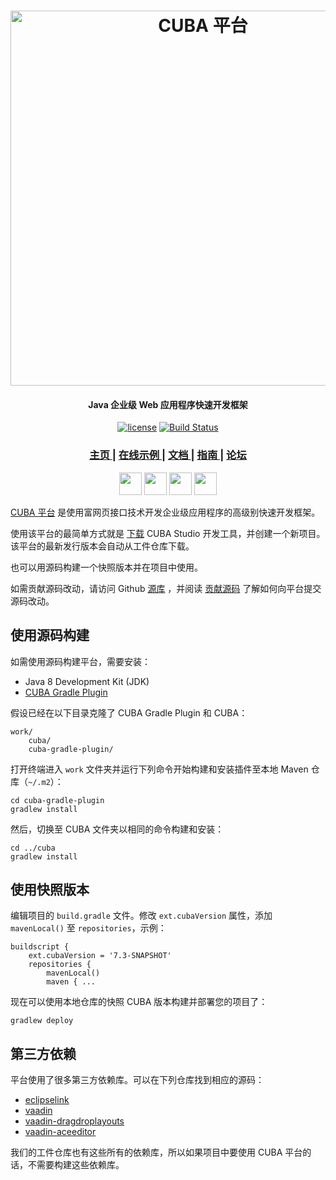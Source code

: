 <h1 align="center"> <a href="https://www.cuba-platform.cn/"><img src="https://gitee.com/cuba-platform/cuba/tree/master/img/Cuba_Logo.png" alt="CUBA 平台" width="600" align="center"></a>
</h1>

<h4 align="center">Java 企业级 Web 应用程序快速开发框架</h4>
  
<p align="center">
<a href="http://www.apache.org/licenses/LICENSE-2.0"><img src="https://img.shields.io/badge/license-Apache%20License%202.0-blue.svg?style=flat" alt="license" title=""></a>
<a href="https://travis-ci.org/cuba-platform/cuba"><img src="https://travis-ci.org/cuba-platform/cuba.svg?branch=master" alt="Build Status" title=""></a>
</p>

<div align="center">
  <h3>
    <a href="https://www.cuba-platform.cn/" target="_blank">
      主页
    </a>
    <span> | </span>
    <a href="https://www.cuba-platform.cn/learn/live-demo" target="_blank">
      在线示例
    </a>
    <span> | </span>
    <a href="https://www.cuba-platform.cn/documentation" target="_blank">
      文档
    </a>
    <span> | </span>
    <a href="https://www.cuba-platform.cn/guides" target="_blank">
      指南
    </a>
    <span> | </span>
    <a href="https://forum.cuba-platform.cn" target="_blank">
      论坛
    </a>
  </h3>
</div>

<p align="center">
<a href="https://twitter.com/CubaPlatform" target="_blank"><img src="https://gitee.com/cuba-platform/cuba/tree/master/img/twitter.png" height="36px" alt="" title=""></a>
<a href="https://www.facebook.com/CUBAplatform/" target="_blank"><img src="https://gitee.com/cuba-platform/cuba/tree/master/img/facebook.png" height="36px" margin-left="20px" alt="" title=""></a>
<a href="https://www.linkedin.com/company/cuba-platform/" target="_blank"><img src="https://gitee.com/cuba-platform/cuba/tree/master/img/linkedin.png" height="36px" margin-left="20px" alt="" title=""></a>
<a href="https://www.youtube.com/c/CubaPlatform" target="_blank"><img src="https://gitee.com/cuba-platform/cuba/tree/master/img/youtube.png" height="36px" margin-left="20px" alt="" title=""></a>
</p>
  
[CUBA 平台](https://www.cuba-platform.com) 是使用富网页接口技术开发企业级应用程序的高级别快速开发框架。

使用该平台的最简单方式就是 [下载](https://www.cuba-platform.cn/tools/) CUBA Studio 开发工具，并创建一个新项目。该平台的最新发行版本会自动从工件仓库下载。

也可以用源码构建一个快照版本并在项目中使用。

如需贡献源码改动，请访问 Github [源库](https://github.com/cuba-platform/cuba) ，并阅读 [贡献源码](https://github.com/cuba-platform/cuba/blob/master/CONTRIBUTING.md) 了解如何向平台提交源码改动。

## 使用源码构建

如需使用源码构建平台，需要安装：

-   Java 8 Development Kit (JDK)
-   [CUBA Gradle Plugin](https://github.com/cuba-platform/cuba-gradle-plugin)

假设已经在以下目录克隆了 CUBA Gradle Plugin 和 CUBA：

```
work/
    cuba/
    cuba-gradle-plugin/
```

打开终端进入 `work` 文件夹并运行下列命令开始构建和安装插件至本地 Maven 仓库（`~/.m2`）：

```
cd cuba-gradle-plugin
gradlew install
```

然后，切换至 CUBA 文件夹以相同的命令构建和安装：

```
cd ../cuba
gradlew install
```

## 使用快照版本

编辑项目的 `build.gradle` 文件。修改 `ext.cubaVersion` 属性，添加 `mavenLocal()` 至 `repositories`，示例：

```
buildscript {
    ext.cubaVersion = '7.3-SNAPSHOT'
    repositories {
        mavenLocal()
        maven { ...
```

现在可以使用本地仓库的快照 CUBA 版本构建并部署您的项目了：

```
gradlew deploy
```

## 第三方依赖

平台使用了很多第三方依赖库。可以在下列仓库找到相应的源码：

-   [eclipselink](https://github.com/cuba-platform/eclipselink)
-   [vaadin](https://github.com/cuba-platform/vaadin)
-   [vaadin-dragdroplayouts](https://github.com/cuba-platform/vaadin-dragdroplayouts)
-   [vaadin-aceeditor](https://github.com/cuba-platform/vaadin-aceeditor)

我们的工件仓库也有这些所有的依赖库，所以如果项目中要使用 CUBA 平台的话，不需要构建这些依赖库。
